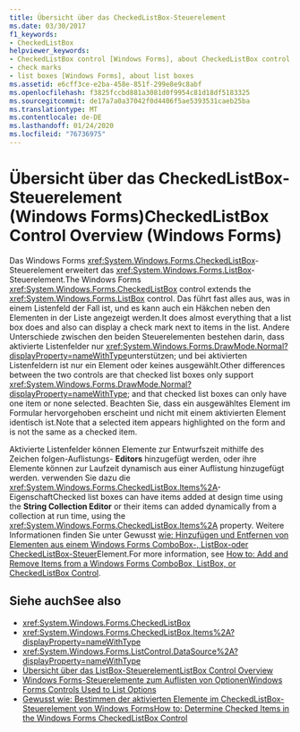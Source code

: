 ```yaml
---
title: Übersicht über das CheckedListBox-Steuerelement
ms.date: 03/30/2017
f1_keywords:
- CheckedListBox
helpviewer_keywords:
- CheckedListBox control [Windows Forms], about CheckedListBox control
- check marks
- list boxes [Windows Forms], about list boxes
ms.assetid: e6cff3ce-e2ba-458e-851f-299e8e9c8abf
ms.openlocfilehash: f3825fccbd881a3081d0f9954c81d18df5183325
ms.sourcegitcommit: de17a7a0a37042f0d4406f5ae5393531caeb25ba
ms.translationtype: MT
ms.contentlocale: de-DE
ms.lasthandoff: 01/24/2020
ms.locfileid: "76736975"
---
```

# <a name="checkedlistbox-control-overview-windows-forms"></a><span data-ttu-id="ed2ba-102">Übersicht über das CheckedListBox-Steuerelement (Windows Forms)</span><span class="sxs-lookup"><span data-stu-id="ed2ba-102">CheckedListBox Control Overview (Windows Forms)</span></span>
<span data-ttu-id="ed2ba-103">Das Windows Forms <xref:System.Windows.Forms.CheckedListBox>-Steuerelement erweitert das <xref:System.Windows.Forms.ListBox>-Steuerelement.</span><span class="sxs-lookup"><span data-stu-id="ed2ba-103">The Windows Forms <xref:System.Windows.Forms.CheckedListBox> control extends the <xref:System.Windows.Forms.ListBox> control.</span></span> <span data-ttu-id="ed2ba-104">Das führt fast alles aus, was in einem Listenfeld der Fall ist, und es kann auch ein Häkchen neben den Elementen in der Liste angezeigt werden.</span><span class="sxs-lookup"><span data-stu-id="ed2ba-104">It does almost everything that a list box does and also can display a check mark next to items in the list.</span></span> <span data-ttu-id="ed2ba-105">Andere Unterschiede zwischen den beiden Steuerelementen bestehen darin, dass aktivierte Listenfelder nur <xref:System.Windows.Forms.DrawMode.Normal?displayProperty=nameWithType>unterstützen; und bei aktivierten Listenfeldern ist nur ein Element oder keines ausgewählt.</span><span class="sxs-lookup"><span data-stu-id="ed2ba-105">Other differences between the two controls are that checked list boxes only support <xref:System.Windows.Forms.DrawMode.Normal?displayProperty=nameWithType>; and that checked list boxes can only have one item or none selected.</span></span> <span data-ttu-id="ed2ba-106">Beachten Sie, dass ein ausgewähltes Element im Formular hervorgehoben erscheint und nicht mit einem aktivierten Element identisch ist.</span><span class="sxs-lookup"><span data-stu-id="ed2ba-106">Note that a selected item appears highlighted on the form and is not the same as a checked item.</span></span>  
  
 <span data-ttu-id="ed2ba-107">Aktivierte Listenfelder können Elemente zur Entwurfszeit mithilfe des Zeichen folgen-Auflistungs- **Editors** hinzugefügt werden, oder ihre Elemente können zur Laufzeit dynamisch aus einer Auflistung hinzugefügt werden. verwenden Sie dazu die <xref:System.Windows.Forms.CheckedListBox.Items%2A>-Eigenschaft</span><span class="sxs-lookup"><span data-stu-id="ed2ba-107">Checked list boxes can have items added at design time using the **String Collection Editor** or their items can added dynamically from a collection at run time, using the <xref:System.Windows.Forms.CheckedListBox.Items%2A> property.</span></span> <span data-ttu-id="ed2ba-108">Weitere Informationen finden Sie unter Gewusst [wie: Hinzufügen und Entfernen von Elementen aus einem Windows Forms ComboBox-, ListBox-oder CheckedListBox-Steuer](add-and-remove-items-from-a-wf-combobox.md)Element.</span><span class="sxs-lookup"><span data-stu-id="ed2ba-108">For more information, see [How to: Add and Remove Items from a Windows Forms ComboBox, ListBox, or CheckedListBox Control](add-and-remove-items-from-a-wf-combobox.md).</span></span>  
  
## <a name="see-also"></a><span data-ttu-id="ed2ba-109">Siehe auch</span><span class="sxs-lookup"><span data-stu-id="ed2ba-109">See also</span></span>

- <xref:System.Windows.Forms.CheckedListBox>
- <xref:System.Windows.Forms.CheckedListBox.Items%2A?displayProperty=nameWithType>
- <xref:System.Windows.Forms.ListControl.DataSource%2A?displayProperty=nameWithType>
- [<span data-ttu-id="ed2ba-110">Übersicht über das ListBox-Steuerelement</span><span class="sxs-lookup"><span data-stu-id="ed2ba-110">ListBox Control Overview</span></span>](listbox-control-overview-windows-forms.md)
- [<span data-ttu-id="ed2ba-111">Windows Forms-Steuerelemente zum Auflisten von Optionen</span><span class="sxs-lookup"><span data-stu-id="ed2ba-111">Windows Forms Controls Used to List Options</span></span>](windows-forms-controls-used-to-list-options.md)
- [<span data-ttu-id="ed2ba-112">Gewusst wie: Bestimmen der aktivierten Elemente im CheckedListBox-Steuerelement von Windows Forms</span><span class="sxs-lookup"><span data-stu-id="ed2ba-112">How to: Determine Checked Items in the Windows Forms CheckedListBox Control</span></span>](how-to-determine-checked-items-in-the-windows-forms-checkedlistbox-control.md)
